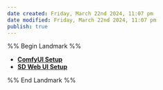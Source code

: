 ```yaml
---
date created: Friday, March 22nd 2024, 11:07 pm
date modified: Friday, March 22nd 2024, 11:07 pm
publish: true
---
```


%% Begin Landmark %%
- **[ComfyUI Setup](ComfyUI%20Setup.md)**
- **[SD Web UI Setup](SD%20Web%20UI%20Setup.md)**

%% End Landmark %%